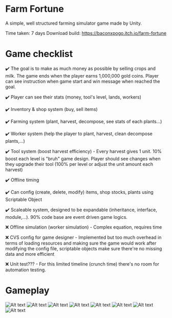 # Farm Fortune
A simple, well structured farming simulator game made by Unity.

Time taken: 7 days
Download build: https://baconxpogo.itch.io/farm-fortune

# Game checklist
✔️ The goal is to make as much money as possible by selling crops and milk. The game ends when the player earns 1,000,000 gold coins. Player can see instruction when game start and win message when reached the goal.

✔️ Player can see their stats (money, tool's level, lands, workers)

✔️ Inventory & shop system (buy, sell items)

✔️ Farming system (plant, harvest, decompose, see stats of each plants...)

✔️ Worker system (help the player to plant, harvest, clean decompose plants,...)

✔️ Tool system (boost harvest efficiency) - Every harvest gives 1 unit. 10% boost each level is "bruh" game design. Player should see changes when they upgrade their tool (100% per level or adjust the unit amount each harvest)

✔️ Offline timing

✔️ Can config (create, delete, modify) items, shop stocks, plants using Scriptable Object

✔️ Scaleable system, designed to be expandable (inheritance, interface, module,...). 90% code base are event driven game logics.

❌ Offline simulation (worker simulation) - Complex equation, requires time 

❌ CVS config for game designer - Implemented but too much overhead in terms of loading resources and making sure the game would work after modifying the config file, scriptable objects make sure there're no missing data and more efficient

❌ Unit test??? - For this limited timeline (crunch time) there's no room for automation testing.

# Gameplay
![Alt text](https://i.imgur.com/bhadyVT.jpg)
![Alt text](https://i.imgur.com/BwkoX1C.jpg)
![Alt text](https://i.imgur.com/QNIUKin.gif)
![Alt text](https://i.imgur.com/KJtkrtF.gif)
![Alt text](https://i.imgur.com/9hQERxe.gif)
![Alt text](https://i.imgur.com/ePlcLBY.jpg)
![Alt text](https://i.imgur.com/d0Z2HcX.jpg)
![Alt text](https://i.imgur.com/EvzDiLH.jpg)
